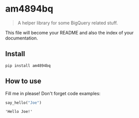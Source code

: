 # am4894bq
> A helper library for some BigQuery related stuff.


This file will become your README and also the index of your documentation.

## Install

`pip install am4894bq`

## How to use

Fill me in please! Don't forget code examples:

```python
say_hello("Joe")
```




    'Hello Joe!'


